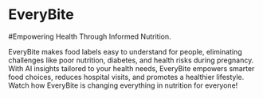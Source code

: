 # EveryBite

#Empowering Health Through Informed Nutrition.



EveryBite makes food labels easy to understand for people, eliminating challenges like poor nutrition, diabetes, and health risks during pregnancy. With AI insights tailored to your health needs, EveryBite empowers smarter food choices, reduces hospital visits, and promotes a healthier lifestyle. Watch how EveryBite is changing everything in nutrition for everyone!
